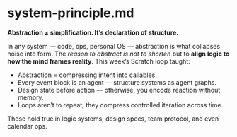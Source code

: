 # system-principle.md

**Abstraction ≠ simplification. It’s declaration of structure.**

In any system — code, ops, personal OS — abstraction is what collapses noise into form. The _reason to abstract is not to shorten_ but to **align logic to how the mind frames reality**.
This week’s Scratch loop taught:

- Abstraction = compressing intent into callables.
- Every event block is an agent — structure systems as agent graphs.
- Design state before action — otherwise, you encode reaction without memory.
- Loops aren’t to repeat; they compress controlled iteration across time.

These hold true in logic systems, design specs, team protocol, and even calendar ops.
